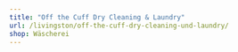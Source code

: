 ```yaml
---
title: "Off the Cuff Dry Cleaning & Laundry"
url: /livingston/off-the-cuff-dry-cleaning-und-laundry/
shop: Wäscherei
---
```

